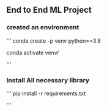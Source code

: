 ## End to End ML Project

### created an environment
'''
conda create -p venv python==3.8

conda activate venv/

'''
### Install All necessary library
'''
pip install -r requirements.txt

'''

